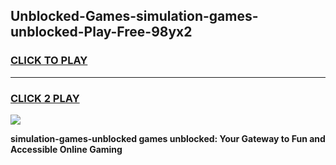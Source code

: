 
## Unblocked-Games-simulation-games-unblocked-Play-Free-98yx2
<h3>
<a href="https://premium76.site?title=simulation-games-unblocked&ref=21A">CLICK TO PLAY</a></h3>
<hr>

<h3>
<a href="https://premium76.site?title=simulation-games-unblocked&ref=21A">CLICK 2 PLAY</a>
  
</h3>

<a href="https://premium76.site?title=simulation-games-unblocked&ref=21A"><img src="https://clearcache.store/games.png"></a>


**simulation-games-unblocked games unblocked: Your Gateway to Fun and Accessible Online Gaming**
